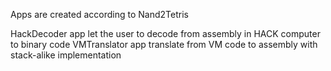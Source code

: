 
Apps are created according to Nand2Tetris


HackDecoder app let the user to decode from assembly in HACK computer to binary code
VMTranslator app translate from VM code to assembly with stack-alike implementation






